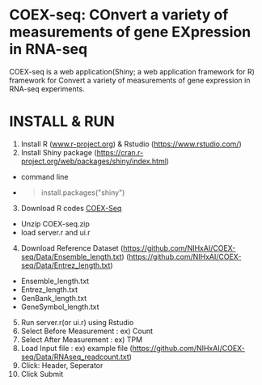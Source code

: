 # COEX-seq: COnvert a variety of measurements of gene EXpression in RNA-seq

COEX-seq is a web application(Shiny; a web application framework for R) framework for Convert a variety of measurements of gene expression in RNA-seq experiments. 


# INSTALL & RUN

1. Install R (www.r-project.org) & Rstudio (https://www.rstudio.com/)
2. Install Shiny package (https://cran.r-project.org/web/packages/shiny/index.html)
  - command line  
  - > install.packages("shiny") 
3. Download R codes [COEX-Seq](https://github.com/NIHxAI/COEX-seq/Data/COEX-seq.zip)
  - Unzip COEX-seq.zip
  - load server.r and ui.r
4. Download Reference Dataset (https://github.com/NIHxAI/COEX-seq/Data/Ensemble_length.txt) (https://github.com/NIHxAI/COEX-seq/Data/Entrez_length.txt)
  - Ensemble_length.txt
  - Entrez_length.txt
  - GenBank_length.txt
  - GeneSymbol_length.txt
5. Run server.r(or ui.r) using Rstudio
6. Select Before Measurement : ex) Count
7. Select After Measurement : ex) TPM
8. Load Input file : ex) example file (https://github.com/NIHxAI/COEX-seq/Data/RNAseq_readcount.txt)
9. Click: Header, Seperator
10. Click Submit




